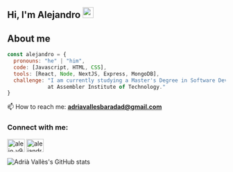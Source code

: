 ## Hi, I'm Alejandro <img src="https://media.giphy.com/media/hvRJCLFzcasrR4ia7z/giphy.gif" width="25px">

## About me
```javascript
const alejandro = {
  pronouns: "he" | "him",
  code: [Javascript, HTML, CSS],
  tools: [React, Node, NextJS, Express, MongoDB],
  challenge: "I am currently studying a Master's Degree in Software Development 
             at Assembler Institute of Technology."
}
```
📫 How to reach me: **adriavallesbaradad@gmail.com**


<h3 align="left">Connect with me:</h3>
<p align="left">
<a href="https://twitter.com/alejo_v94" target="blank"><img align="center" src="https://raw.githubusercontent.com/rahuldkjain/github-profile-readme-generator/master/src/images/icons/Social/twitter.svg" alt="alejo_v94" height="30" width="40" /></a>
<a href="https://www.linkedin.com/in/alejandro-avila-perez-47268017a/" target="blank"><img align="center" src="https://raw.githubusercontent.com/rahuldkjain/github-profile-readme-generator/master/src/images/icons/Social/linked-in-alt.svg" alt="alejandroaperez1994g" height="30" width="40" /></a>
</p>


![Adrià Vallès's GitHub stats](https://github-readme-stats.vercel.app/api?username=adriavallesbaradad&hide=contribs,prs)


<!--

Here are some ideas to get you started:

- 🔭 I’m currently working on ...
- 🌱 I’m currently learning ...
- 👯 I’m looking to collaborate on ...
- 🤔 I’m looking for help with ...
- 💬 Ask me about ...
- 📫 How to reach me: ...
- 😄 Pronouns: ...
- ⚡ Fun fact: ...
-->
